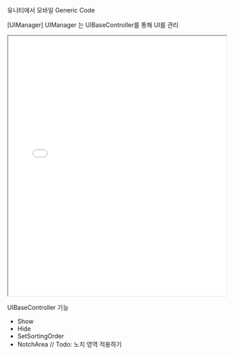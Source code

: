 유니티에서 모바일 Generic Code 


[UIManager]
 UIManager 는 UIBaseController를 통해 UI를 관리


<iframe src="[https://app.diagrams.net/?lightbox=1&highlight=0000ff&edit=_blank&layers=1&nav=1#Ryour-diagram-id](https://viewer.diagrams.net/?tags=%7B%7D&highlight=0000ff&edit=_blank&layers=1&nav=1&title=GenericCode.drawio#RzZhbb5swFMc%2FDY%2BLuJk0j82lW6VWqhpV6x49cMCdg5FxmrBPv2Owwy1pmqoLlaLI549v5%2BdzbIPlzda77wJnyT2PCLNcO9pZ3txy3SuE4F8JRSUg16uEWNCokpxaWNK%2FRIu2Vjc0InmrouScSZq1xZCnKQllS8NC8G272oqz9qgZjklPWIaY9dWfNJKJdssd1%2FoPQuPEjOwEk%2BrJGpvK2pM8wRHfNiRvYXkzwbmsSuvdjDDFznCp2t0cebqfmCCpfE8DL8xuJquXRzYVrpPcFcn43v5m%2FHjFbKM91rOVhUEg%2BCaNiOrFsbzpNqGSLDMcqqdbWHPQErlm%2BrHujghJdkcn6uzdh7AhfE2kKKCKboAmmpgOGcfY23oBXFtrSRN%2BoEWsFz3e911zgYJGcwYm5wClgMGw04i%2BQjFWRWsxt66urenEWsysa9uaIFMJxmzUm%2FFUCs4YEW%2Bgti%2BC2kVt1K7fR%2B24B1D%2FN9Juj%2FTT7T1OIc2Gp%2BV3A9MZmpZ3Onth28lUccXI7lptiMCCpJEuzkOG85yGIOYSC9mXGwjbvAGaKJ6bxi9ljJAx57vmw3lhrB2Vz7pHVW60AqtupAzTxgB2zTz1QRGMgnptSdTbyjsrC2D4RoTkdKbDGDGRp%2BK0HynNSDi4RRlREIYlfW1P%2BFB86DEeOAVX9qHo2e1Q9PxOiFWO6lbNU6HTkW8f2QFMRxWJXkdluO4d%2F3gEB%2BecP5dJ88BBbSQu6qf5ocXtovu0NL%2FqMVGxvtQmFzLhMU8xW9RqJ1nrOnecZ5rVC5Gy0JmEN5K3Sdb5PUI2aua4M7LHwaksV9YDERQIwNbdTn37jNT%2FxNw2l52PJvd5OQtbKS4aFTKVQvnxlEbIaYfd2O4ETtXjp6afOa2%2BVP65nfzzhs4%2F99D9b2hKXoeSPzil%2Ft1teEp%2BhxIanNI77mwXp4Q6lILBKflfkFLQoTQenBLqUXq6neKcvPGKCf7L8hYt%2BB%2Box7g6nFOeqjvDijLWkTCjcQomIyvVTAGkIWbXWl7TKCqvGzmQp2l8V1ab%2B7XyqDkoiUPzFStfMBJoSKCHqT4WYW5oCj9ANVNXAgRznYHt1Db8VHUhwTuYPqblshGcyy3JZXnlkVji36Wnl9peup8q3hkS3vkhAWb9sag6%2F%2Bsvbt7iHw%3D%3D)" width="100%" height="600px"></iframe>


[ ](https://viewer.diagrams.net/?tags=%7B%7D&highlight=0000ff&edit=_blank&layers=1&nav=1#G1HnAOy57G5G50fbBferm6YLP4e0a9D-bY)


 UIBaseController 기능
  - Show
  - Hide
  - SetSortingOrder
  - NotchArea // Todo: 노치 영역 적용하기
